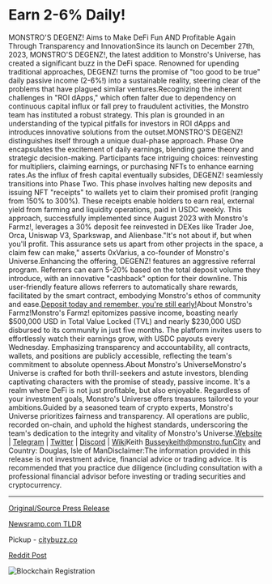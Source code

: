# Earn 2-6% Daily!

MONSTRO'S DEGENZ! Aims to Make DeFi Fun AND Profitable Again Through Transparency and InnovationSince its launch on December 27th, 2023, MONSTRO'S DEGENZ!, the latest addition to Monstro's Universe, has created a significant buzz in the DeFi space. Renowned for upending traditional approaches, DEGENZ! turns the promise of "too good to be true" daily passive income (2-6%!) into a sustainable reality, steering clear of the problems that have plagued similar ventures.Recognizing the inherent challenges in "ROI dApps," which often falter due to dependency on continuous capital influx or fall prey to fraudulent activities, the Monstro team has instituted a robust strategy. This plan is grounded in an understanding of the typical pitfalls for investors in ROI dApps and introduces innovative solutions from the outset.MONSTRO'S DEGENZ! distinguishes itself through a unique dual-phase approach. Phase One encapsulates the excitement of daily earnings, blending game theory and strategic decision-making. Participants face intriguing choices: reinvesting for multipliers, claiming earnings, or purchasing NFTs to enhance earning rates.As the influx of fresh capital eventually subsides, DEGENZ! seamlessly transitions into Phase Two. This phase involves halting new deposits and issuing NFT "receipts" to wallets yet to claim their promised profit (ranging from 150% to 300%). These receipts enable holders to earn real, external yield from farming and liquidity operations, paid in USDC weekly. This approach, successfully implemented since August 2023 with Monstro's Farmz!, leverages a 30% deposit fee reinvested in DEXes like Trader Joe, Orca, Uniswap V3, Sparkswap, and Alienbase."It's not about if, but when you'll profit. This assurance sets us apart from other projects in the space, a claim few can make," asserts 0xVarius, a co-founder of Monstro's Universe.Enhancing the offering, DEGENZ! features an aggressive referral program. Referrers can earn 5-20% based on the total deposit volume they introduce, with an innovative "cashback" option for their downline. This user-friendly feature allows referrers to automatically share rewards, facilitated by the smart contract, embodying Monstro's ethos of community and ease.[Deposit today and remember, you're still early!](https://monstro.fun/degenz-ad?reflink=0xc7cf21044F4424F10b5761eAD3F5CaAeB562AFf3)About Monstro's Farmz!Monstro's Farmz! epitomizes passive income, boasting nearly $500,000 USD in Total Value Locked (TVL) and nearly $230,000 USD disbursed to its community in just five months. The platform invites users to effortlessly watch their earnings grow, with USDC payouts every Wednesday. Emphasizing transparency and accountability, all contracts, wallets, and positions are publicly accessible, reflecting the team's commitment to absolute openness.About Monstro's UniverseMonstro's Universe is crafted for both thrill-seekers and astute investors, blending captivating characters with the promise of steady, passive income. It's a realm where DeFi is not just profitable, but also enjoyable. Regardless of your investment goals, Monstro's Universe offers treasures tailored to your ambitions.Guided by a seasoned team of crypto experts, Monstro's Universe prioritizes fairness and transparency. All operations are public, recorded on-chain, and uphold the highest standards, underscoring the team's dedication to the integrity and vitality of Monstro's Universe.[Website](https://monstro.fun) | [Telegram](https://t.me/monstrosU) | [Twitter](https://twitter.com/monstrosuni) | [Discord](https://discord.gg/monstros) | [Wiki](https://wiki.monstro.fun/)Keith Busseykeith@monstro.funCity and Country: Douglas, Isle of ManDisclaimer:The information provided in this release is not investment advice, financial advice or trading advice. It is recommended that you practice due diligence (including consultation with a professional financial advisor before investing or trading securities and cryptocurrency. 

---

[Original/Source Press Release](https://blockchainwire.io/press-release/earn-2-6-daily)
                    

[Newsramp.com TLDR](https://newsramp.com/curated-news/monstros-degenz-revolutionizes-defi-with-sustainable-passive-income-and-transparency/f44f3eb3213b0149cb0e52cdbb792b87) 


Pickup - [citybuzz.co](https://citybuzz.co/2024/01/18/monstro-s-degenz-aims-to-revive-excitement-and-profitability-in-defi)
 



[Reddit Post](https://www.reddit.com/r/GamingNewsRamp/comments/1avdscr/monstro39s_degenz_revolutionizes_defi_with/) 



![Blockchain Registration](https://cdn.newsramp.app/blockchainwire/qrcode/242/11/yawnD9aA.webp)